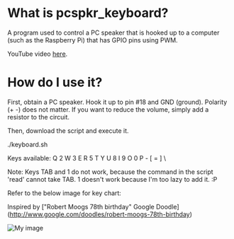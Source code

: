 What is pcspkr_keyboard?
===============

A program used to control a PC speaker that is hooked up to a computer (such as the Raspberry Pi) that has GPIO pins using PWM.

YouTube video [here](http://www.youtube.com/watch?feature=player_embedded&v=nyYOYrsPZa4). 

How do I use it?
===============

First, obtain a PC speaker. Hook it up to pin #18 and GND (ground). Polarity (+ -) does not matter.
If you want to reduce the volume, simply add a resistor to the circuit.

Then, download the script and execute it.

./keyboard.sh

Keys available: Q 2 W 3 E R 5 T Y U 8 I 9 O 0 P - [ = ] \

Note: Keys TAB and 1 do not work, because the command in the script 'read' cannot take TAB. 1 doesn't work because I'm too lazy to add it. :P

Refer to the below image for key chart:

Inspired by ["Robert Moogs 78th birthday" Google Doodle] (http://www.google.com/doodles/robert-moogs-78th-birthday)

![My image](http://2.bp.blogspot.com/-6sNhc5kVeO4/T7074OkGh2I/AAAAAAAABH0/ECBZTZvTKyg/s640/google+moog+keyboard+synthesizer+layout.png.png)
